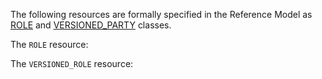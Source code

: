 The following resources are formally specified in the Reference Model as [ROLE](https://specifications.openehr.org/releases/RM/latest/demographic.html#_role_class) and [VERSIONED_PARTY](https://specifications.openehr.org/releases/RM/latest/demographic.html#_versioned_party_class) classes.
<div class="mb-5"></div>

The `ROLE` resource:
<SchemaDefinition schemaRef="#/components/schemas/Role" />

The `VERSIONED_ROLE` resource:
<SchemaDefinition schemaRef="#/components/schemas/VersionedRole" />
